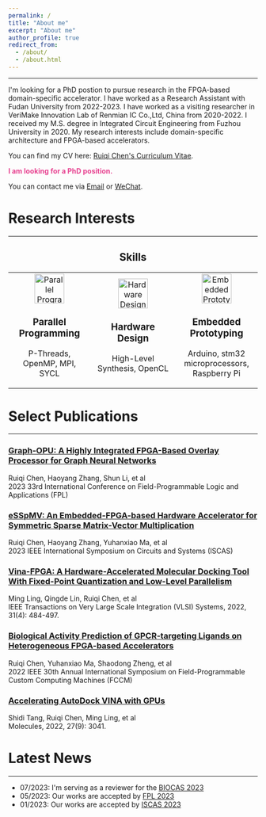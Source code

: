 ```yaml
---
permalink: /
title: "About me"
excerpt: "About me"
author_profile: true
redirect_from: 
  - /about/
  - /about.html
---
```


------

I'm looking for a PhD postion to pursue research in the FPGA-based domain-specific accelerator. I have worked as a Research Assistant with Fudan University from 2022-2023. I have worked as a visiting researcher in VeriMake Innovation Lab of Renmian IC Co.,Ltd, China from 2020-2022. I received my M.S. degree in Integrated Circuit Engineering from Fuzhou University in 2020. My research interests include domain-specific architecture and FPGA-based accelerators.

You can find my CV here: [Ruiqi Chen's Curriculum Vitae](../files/RickyCV.pdf).

<font color="#E74290"><b> I am looking for a PhD position. </b></font>  

You can contact me via [Email](mailto:rickychen@verimake.com) or [WeChat](../images/wechat.png).
   
Research Interests
======
------

<!-- - ### Domain-specific Architecture
- ### FPGA-based Energy-efficient Computing 
- ### Heterogeneous Computing -->
<h2 align="center">Skills</h2>
<table>
  <tr>
    <td width="33%" align="center">
      <img src="parallel_programming_icon_url" alt="Parallel Programming" width="60" height="60">
      <h3>Parallel Programming</h3>
      <p>P-Threads, OpenMP, MPI, SYCL</p>
    </td>
    <td width="34%" align="center">
      <img src="hardware_design_icon_url" alt="Hardware Design" width="60" height="60">
      <h3>Hardware Design</h3>
      <p>High-Level Synthesis, OpenCL</p>
    </td>
    <td width="33%" align="center">
      <img src="embedded_prototyping_icon_url" alt="Embedded Prototyping" width="60" height="60">
      <h3>Embedded Prototyping</h3>
      <p>Arduino, stm32 microprocessors, Raspberry Pi</p>
    </td>
  </tr>
</table>



Select Publications
======
------

### [Graph-OPU: A Highly Integrated FPGA-Based Overlay Processor for Graph Neural Networks](https://doi.org/10.1109/FPL60245.2023.00039)
Ruiqi Chen, Haoyang Zhang, Shun Li, et al<br>
2023 33rd International Conference on Field-Programmable Logic and Applications (FPL)

### [eSSpMV: An Embedded-FPGA-based Hardware Accelerator for Symmetric Sparse Matrix-Vector Multiplication](http://dx.doi.org/10.1109/ISCAS46773.2023.10181734)
Ruiqi Chen, Haoyang Zhang, Yuhanxiao Ma, et al<br>
2023 IEEE International Symposium on Circuits and Systems (ISCAS)

### [Vina-FPGA: A Hardware-Accelerated Molecular Docking Tool With Fixed-Point Quantization and Low-Level Parallelism](http://dx.doi.org/10.1109/TVLSI.2022.3217275)
Ming Ling, Qingde Lin, Ruiqi Chen, et al<br>
IEEE Transactions on Very Large Scale Integration (VLSI) Systems, 2022, 31(4): 484-497.

### [Biological Activity Prediction of GPCR-targeting Ligands on Heterogeneous FPGA-based Accelerators](http://dx.doi.org/10.1109/FCCM53951.2022.9786139)
Ruiqi Chen, Yuhanxiao Ma, Shaodong Zheng, et al<br>
2022 IEEE 30th Annual International Symposium on Field-Programmable Custom Computing Machines (FCCM)

### [Accelerating AutoDock VINA with GPUs](http://dx.doi.org/10.3390/molecules27093041) 
Shidi Tang, Ruiqi Chen, Ming Ling, et al<br>
Molecules, 2022, 27(9): 3041.

Latest News 
======
------
- 07/2023: I'm serving as a reviewer for the [BIOCAS 2023](https://2023.ieee-biocas.org/)
- 05/2023: Our works are accepted by [FPL 2023](https://2023.fpl.org/)
- 01/2023: Our works are accepted by [ISCAS 2023](https://iscas2023.org/)

